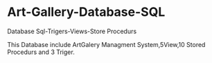 # Art-Gallery-Database-SQL
Database Sql-Trigers-Views-Store Procedurs

This Database include ArtGalery Managment System,5View,10 Stored Procedurs and 3 Triger.
